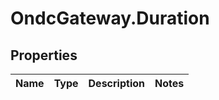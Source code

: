 # OndcGateway.Duration

## Properties
Name | Type | Description | Notes
------------ | ------------- | ------------- | -------------
